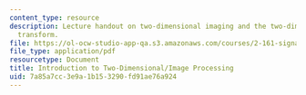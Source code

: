 ```yaml
---
content_type: resource
description: Lecture handout on two-dimensional imaging and the two-dimensional Fourier
  transform.
file: https://ol-ocw-studio-app-qa.s3.amazonaws.com/courses/2-161-signal-processing-continuous-and-discrete-fall-2008/7a85a7cc3e9a1b153290fd91ae76a924_freqdom.pdf
file_type: application/pdf
resourcetype: Document
title: Introduction to Two-Dimensional/Image Processing
uid: 7a85a7cc-3e9a-1b15-3290-fd91ae76a924
---
```

